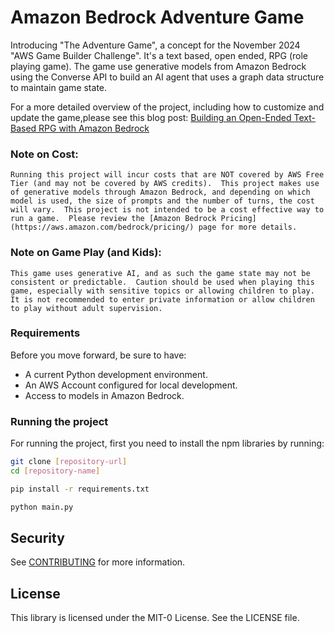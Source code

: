 # Amazon Bedrock Adventure Game

Introducing "The Adventure Game", a concept for the November 2024 "AWS Game Builder Challenge".  It's a text based, open ended, RPG (role playing game).  The game use generative models from Amazon Bedrock using the Converse API to build an AI agent that uses a graph data structure to maintain game state.

For a more detailed overview of the project, including how to customize and update the game,please see this blog post: [Building an Open-Ended Text-Based RPG with Amazon Bedrock](https://aws.amazon.com/blogs/machine-learning/building-an-open-ended-text-based-rpg-with-amazon-bedrock/)

### Note on Cost:

    Running this project will incur costs that are NOT covered by AWS Free Tier (and may not be covered by AWS credits).  This project makes use of generative models through Amazon Bedrock, and depending on which model is used, the size of prompts and the number of turns, the cost will vary.  This project is not intended to be a cost effective way to run a game.  Please review the [Amazon Bedrock Pricing](https://aws.amazon.com/bedrock/pricing/) page for more details.

### Note on Game Play (and Kids):

    This game uses generative AI, and as such the game state may not be consistent or predictable.  Caution should be used when playing this game, especially with sensitive topics or allowing children to play. It is not recommended to enter private information or allow children to play without adult supervision.

### Requirements

Before you move forward, be sure to have:
- A current Python development environment.
- An AWS Account configured for local development.
- Access to models in Amazon Bedrock.

### Running the project
For running the project, first you need to install the npm libraries by running:

```bash
git clone [repository-url]
cd [repository-name]
```

```bash
pip install -r requirements.txt
```

```bash
python main.py
```

## Security

See [CONTRIBUTING](CONTRIBUTING.md#security-issue-notifications) for more information.

## License

This library is licensed under the MIT-0 License. See the LICENSE file.